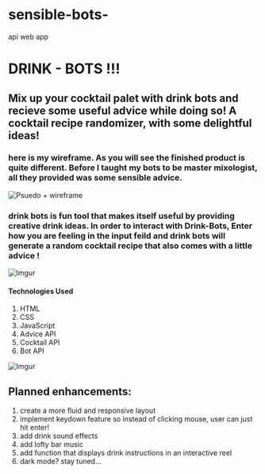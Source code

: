 # sensible-bots-
api web app




# DRINK - BOTS !!! #
## Mix up your cocktail palet with drink bots and recieve some useful advice while doing so! A cocktail recipe randomizer, with some delightful ideas! 

### here is my wireframe. As you will see the finished product is quite different. Before I taught my bots to be master mixologist, all they provided was some sensible advice. 
![Psuedo + wireframe](https://imgur.com/PaqAafW.png)

### drink bots is fun tool that makes itself useful by providing creative drink ideas. In order to interact with Drink-Bots, Enter how you are feeling in the input feild and drink bots will generate a random cocktail recipe that also comes with a little advice ! 



![Imgur](https://imgur.com/ig1XJi0.png)










#### Technologies Used 
   1. HTML
   2. CSS
   3. JavaScript
   4. Advice API
   5. Cocktail API
   6. Bot API




![Imgur](https://imgur.com/ovF3VcE.png)

## Planned enhancements:
1. create a more fluid and responsive layout
2. implement keydown feature so instead of clicking mouse, user can just hit enter! 
3. add drink sound effects
4. add lofty bar music 
5. add function that displays drink instructions in an interactive reel 
6. dark mode? stay tuned... 













